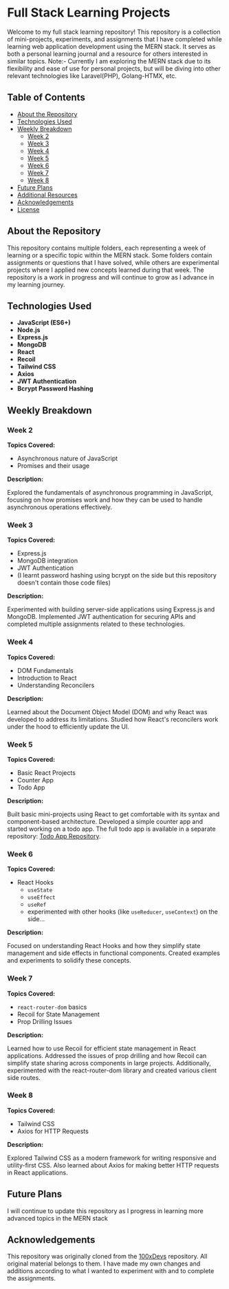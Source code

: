 # Full Stack Learning Projects

Welcome to my full stack learning repository! This repository is a collection of mini-projects, experiments, and assignments that I have completed while learning web application development using the MERN stack. It serves as both a personal learning journal and a resource for others interested in similar topics. Note:- Currently I am exploring the MERN stack due to its flexibility and ease of use for personal projects, but will be diving into other relevant technologies like Laravel(PHP), Golang-HTMX, etc.

## Table of Contents

- [About the Repository](#about-the-repository)
- [Technologies Used](#technologies-used)
- [Weekly Breakdown](#weekly-breakdown)
  - [Week 2](#week-2)
  - [Week 3](#week-3)
  - [Week 4](#week-4)
  - [Week 5](#week-5)
  - [Week 6](#week-6)
  - [Week 7](#week-7)
  - [Week 8](#week-8)
- [Future Plans](#future-plans)
- [Additional Resources](#additional-resources)
- [Acknowledgements](#acknowledgements)
- [License](#license)

## About the Repository

This repository contains multiple folders, each representing a week of learning or a specific topic within the MERN stack. Some folders contain assignments or questions that I have solved, while others are experimental projects where I applied new concepts learned during that week. The repository is a work in progress and will continue to grow as I advance in my learning journey.

## Technologies Used

- **JavaScript (ES6+)**
- **Node.js**
- **Express.js**
- **MongoDB**
- **React**
- **Recoil**
- **Tailwind CSS**
- **Axios**
- **JWT Authentication**
- **Bcrypt Password Hashing**

## Weekly Breakdown

### Week 2

**Topics Covered:**

- Asynchronous nature of JavaScript
- Promises and their usage

**Description:**

Explored the fundamentals of asynchronous programming in JavaScript, focusing on how promises work and how they can be used to handle asynchronous operations effectively.

### Week 3

**Topics Covered:**

- Express.js
- MongoDB integration
- JWT Authentication
- (I learnt password hashing using bcrypt on the side but this repository doesn't contain those code files)

**Description:**

Experimented with building server-side applications using Express.js and MongoDB. Implemented JWT authentication for securing APIs and completed multiple assignments related to these technologies.

### Week 4

**Topics Covered:**

- DOM Fundamentals
- Introduction to React
- Understanding Reconcilers

**Description:**

Learned about the Document Object Model (DOM) and why React was developed to address its limitations. Studied how React's reconcilers work under the hood to efficiently update the UI.

### Week 5

**Topics Covered:**

- Basic React Projects
- Counter App
- Todo App

**Description:**

Built basic mini-projects using React to get comfortable with its syntax and component-based architecture. Developed a simple counter app and started working on a todo app. The full todo app is available in a separate repository: [Todo App Repository](https://github.com/scythemenace/todo_app).

### Week 6

**Topics Covered:**

- React Hooks
  - `useState`
  - `useEffect`
  - `useRef`
  - experimented with other hooks (like `useReducer`, `useContext`) on the side...

**Description:**

Focused on understanding React Hooks and how they simplify state management and side effects in functional components. Created examples and experiments to solidify these concepts.

### Week 7

**Topics Covered:**

- `react-router-dom` basics
- Recoil for State Management
- Prop Drilling Issues

**Description:**

Learned how to use Recoil for efficient state management in React applications. Addressed the issues of prop drilling and how Recoil can simplify state sharing across components in large projects. Additionally, experimented with the react-router-dom library and created various client side routes.

### Week 8

**Topics Covered:**

- Tailwind CSS
- Axios for HTTP Requests

**Description:**

Explored Tailwind CSS as a modern framework for writing responsive and utility-first CSS. Also learned about Axios for making better HTTP requests in React applications.

## Future Plans

I will continue to update this repository as I progress in learning more advanced topics in the MERN stack

## Acknowledgements

This repository was originally cloned from the [100xDevs](https://github.com/100xdevs-cohort-2/assignments) repository. All original material belongs to them. I have made my own changes and additions according to what I wanted to experiment with and to complete the assignments.
